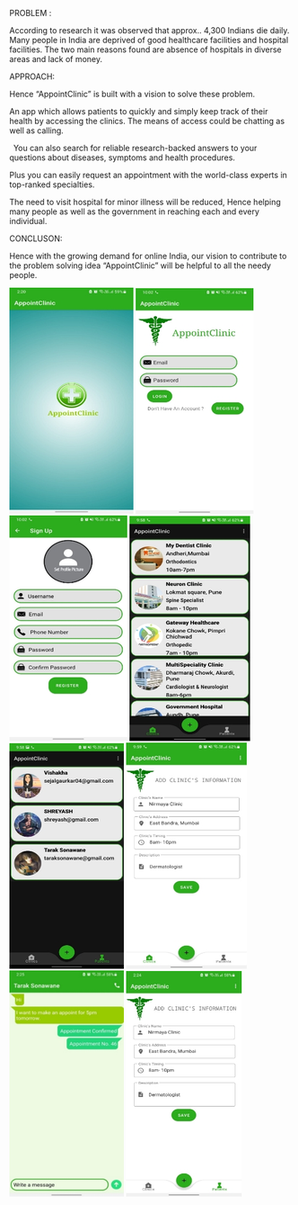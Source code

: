 ﻿PROBLEM :

According to research it was observed that  approx.. 4,300 Indians die daily.  Many people in India are deprived of good healthcare facilities and hospital facilities. The two main reasons found are absence of hospitals in diverse areas and lack of money.

APPROACH:

Hence “AppointClinic” is built with a vision to solve these problem.

An app which allows patients to quickly and simply keep track of their health by accessing the clinics. The means of access could be chatting as well as calling.

` `You can also search for reliable research-backed answers to your questions about  diseases, symptoms and health procedures. 

Plus you can easily request an appointment with the world-class experts in top-ranked specialties.

The need to visit hospital for minor illness will be reduced, Hence helping many people as well as the government in reaching each and every individual.

CONCLUSON:

Hence with the growing demand for online India, our  vision to contribute to the problem solving idea “AppointClinic” will be helpful to all the needy people.

![](Aspose.Words.e6261de4-9c0d-4e7b-8be1-9c72d7154d38.001.jpeg)         ![](Aspose.Words.e6261de4-9c0d-4e7b-8be1-9c72d7154d38.002.jpeg)   ![](Aspose.Words.e6261de4-9c0d-4e7b-8be1-9c72d7154d38.003.jpeg)         ![](Aspose.Words.e6261de4-9c0d-4e7b-8be1-9c72d7154d38.004.jpeg)![](Aspose.Words.e6261de4-9c0d-4e7b-8be1-9c72d7154d38.005.jpeg)                         ![](Aspose.Words.e6261de4-9c0d-4e7b-8be1-9c72d7154d38.006.jpeg)![](Aspose.Words.e6261de4-9c0d-4e7b-8be1-9c72d7154d38.007.jpeg)                ![](Aspose.Words.e6261de4-9c0d-4e7b-8be1-9c72d7154d38.008.jpeg)


